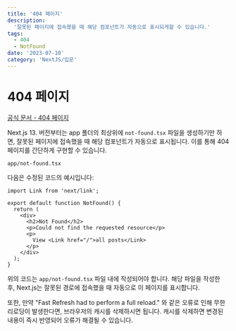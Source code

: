 ```yaml
---
title: '404 페이지'
description:
  '잘못된 페이지에 접속했을 때 해당 컴포넌트가 자동으로 표시되게할 수 있습니다.'
tags:
  - 404
  - NotFound
date: '2023-07-10'
category: 'NextJS/입문'
---
```


# 404 페이지

[공식 문서 - 404 페이지](https://nextjs.org/docs/app/api-reference/file-conventions/not-found)

Next.js 13. 버전부터는 app 폴더의 최상위에 `not-found.tsx` 파일을 생성하기만 하
면, 잘못된 페이지에 접속했을 때 해당 컴포넌트가 자동으로 표시됩니다. 이를 통해
404 페이지를 간단하게 구현할 수 있습니다.

`app/not-found.tsx`

다음은 수정된 코드의 예시입니다:

```tsx
import Link from 'next/link';

export default function NotFound() {
  return (
    <div>
      <h2>Not Found</h2>
      <p>Could not find the requested resource</p>
      <p>
        View <Link href="/">all posts</Link>
      </p>
    </div>
  );
}
```

위의 코드는 `app/not-found.tsx` 파일 내에 작성되어야 합니다. 해당 파일을 작성한
후, Next.js는 잘못된 경로에 접속했을 때 자동으로 이 페이지를 표시합니다.

또한, 만약 "Fast Refresh had to perform a full reload." 와 같은 오류로 인해 무한
리로딩이 발생한다면, 브라우저의 캐시를 삭제하시면 됩니다. 캐시를 삭제하면 변경된
내용이 즉시 반영되어 오류가 해결될 수 있습니다.
